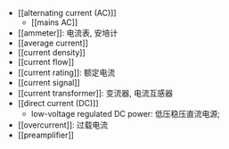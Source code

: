 - [[alternating current (AC)]]
    - [[mains AC]]
- [[ammeter]]: 电流表, 安培计
- [[average current]]
- [[current density]]
- [[current flow]]
- [[current rating]]: 额定电流
- [[current signal]]
- [[current transformer]]: 变流器, 电流互感器
- [[direct current (DC)]]
    - low-voltage regulated DC power: 低压稳压直流电源; 
- [[overcurrent]]: 过载电流
- [[preamplifier]]
